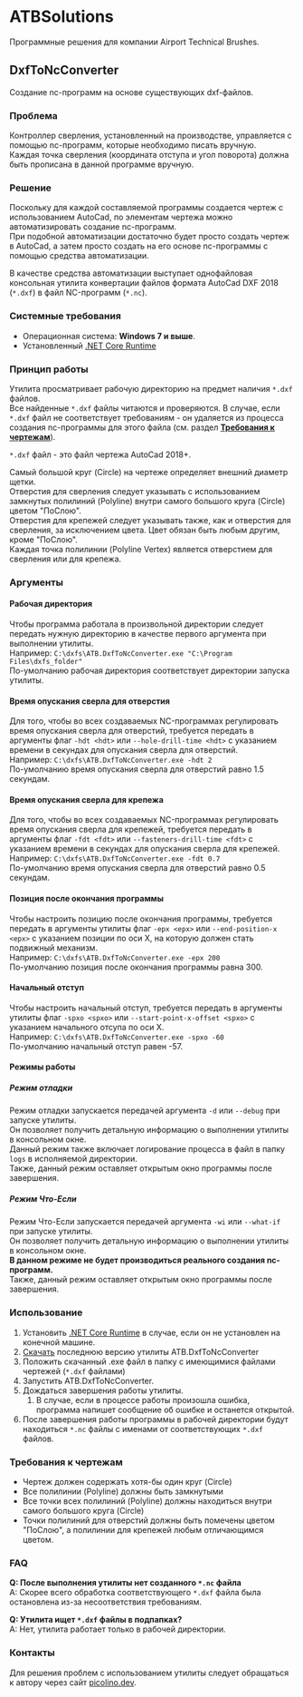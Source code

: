 # ATBSolutions
Программные решения для компании Airport Technical Brushes.

## DxfToNcConverter
Создание nc-программ на основе существующих dxf-файлов.

### Проблема
Контроллер сверления, установленный на производстве, управляется с помощью nc-программ, которые необходимо писать вручную.  
Каждая точка сверления (координата отступа и угол поворота) должна быть прописана в данной программе вручную.

### Решение
Поскольку для каждой составляемой программы создается чертеж с использованием AutoCad, по элементам чертежа можно автоматизировать создание nc-программ.  
При подобной автоматизации достаточно будет просто создать чертеж в AutoCad, а затем просто создать на его основе nc-программы с помощью средства автоматизации.

В качестве средства автоматизации выступает однофайловая консольная утилита конвертации файлов формата AutoCad DXF 2018 (`*.dxf`) в файл NC-программ (`*.nc`). 

### Системные требования
- Операционная система: **Windows 7 и выше**.
- Установленный [.NET Core Runtime](https://dotnet.microsoft.com/download/dotnet-core/current/runtime)

### Принцип работы
Утилита просматривает рабочую директорию на предмет наличия `*.dxf` файлов.  
Все найденные `*.dxf` файлы читаются и проверяются. В случае, если `*.dxf` файл не соответствует требованиям - он удаляется из процесса создания nc-программы для этого файла (см. раздел **[Требования к чертежам](#Требования-к-чертежам)**).  

`*.dxf` файл - это файл чертежа AutoCad 2018+.

Самый большой круг (Circle) на чертеже определяет внешний диаметр щетки.  
Отверстия для сверления следует указывать с использованием замкнутых полилиний (Polyline) внутри самого большого круга (Circle) цветом "ПоСлою".  
Отверстия для крепежей следует указывать также, как и отверстия для сверления, за исключением цвета. Цвет обязан быть любым другим, кроме "ПоСлою".  
Каждая точка полилинии (Polyline Vertex) является отверстием для сверления или для крепежа.

### Аргументы
#### Рабочая директория
Чтобы программа работала в произвольной директории следует передать нужную директорию в качестве первого аргумента при выполнении утилиты.  
Например: `C:\dxfs\ATB.DxfToNcConverter.exe "C:\Program Files\dxfs_folder"`  
По-умолчанию рабочая директория соответствует директории запуска утилиты.

#### Время опускания сверла для отверстия
Для того, чтобы во всех создаваемых NC-программах регулировать время опускания сверла для отверстий, требуется передать в аргументы флаг `-hdt <hdt>` или `--hole-drill-time <hdt>` с указанием времени в секундах для опускания сверла для отверстий.  
Например: `C:\dxfs\ATB.DxfToNcConverter.exe -hdt 2`  
По-умолчанию время опускания сверла для отверстий равно 1.5 секундам.

#### Время опускания сверла для крепежа
Для того, чтобы во всех создаваемых NC-программах регулировать время опускания сверла для крепежей, требуется передать в аргументы флаг `-fdt <fdt>` или `--fasteners-drill-time <fdt>` с указанием времени в секундах для опускания сверла для крепежей.  
Например: `C:\dxfs\ATB.DxfToNcConverter.exe -fdt 0.7`  
По-умолчанию время опускания сверла для отверстий равно 0.5 секундам.

#### Позиция после окончания программы
Чтобы настроить позицию после окончания программы, требуется передать в аргументы утилиты флаг `-epx <epx>` или `--end-position-x <epx>` с указанием позиции по оси X, на которую должен стать подвижный механизм.  
Например: `C:\dxfs\ATB.DxfToNcConverter.exe -epx 200`  
По-умолчанию позиция после окончания программы равна 300.

#### Начальный отступ
Чтобы настроить начальный отступ, требуется передать в аргументы утилиты флаг `-spxo <spxo>` или `--start-point-x-offset <spxo>` с указанием начального отсупа по оси X.  
Например: `C:\dxfs\ATB.DxfToNcConverter.exe -spxo -60`  
По-умолчанию начальный отступ равен -57.

#### Режимы работы
##### Режим отладки
Режим отладки запускается передачей аргумента `-d` или `--debug` при запуске утилиты.  
Он позволяет получить детальную информацию о выполнении утилиты в консольном окне.  
Данный режим также включает логирование процесса в файл в папку `logs` в исполняемой директории.  
Также, данный режим оставляет открытым окно программы после завершения.  

##### Режим Что-Если
Режим Что-Если запускается передачей аргумента `-wi` или `--what-if` при запуске утилиты.  
Он позволяет получить детальную информацию о выполнении утилиты в консольном окне.  
**В данном режиме не будет производиться реального создания nc-программ.**  
Также, данный режим оставляет открытым окно программы после завершения.  

### Использование
1. Установить [.NET Core Runtime](https://dotnet.microsoft.com/download/dotnet-core/current/runtime) в случае, если он не установлен на конечной машине.
1. [Скачать](https://github.com/picolino/ATBSolutions/releases) последнюю версию утилиты ATB.DxfToNcConverter
1. Положить скачанный .exe файл в папку с имеющимися файлами чертежей (`*.dxf` файлами)
1. Запустить ATB.DxfToNcConverter.
1. Дождаться завершения работы утилиты.
    1. В случае, если в процессе работы произошла ошибка, программа напишет сообщение об ошибке и останется открытой.
1. После завершения работы программы в рабочей директории будут находиться `*.nc` файлы с именами от соответствующих `*.dxf` файлов.

### Требования к чертежам
- Чертеж должен содержать хотя-бы один круг (Circle)
- Все полилинии (Polyline) должны быть замкнутыми
- Все точки всех полилиний (Polyline) должны находиться внутри самого большого круга (Circle)
- Точки полилиний для отверстий должны быть помечены цветом "ПоСлою", а полилинии для крепежей любым отличающимся цветом.

### FAQ
**Q: После выполнения утилиты нет созданного `*.nc` файла**  
A: Скорее всего обработка соответствующего `*.dxf` файла была остановлена из-за несоответствия требованиям.

**Q: Утилита ищет `*.dxf` файлы в подпапках?**  
A: Нет, утилита работает только в рабочей директории.

### Контакты
Для решения проблем с использованием утилиты следует обращаться к автору через сайт [picolino.dev](https://picolino.dev).
